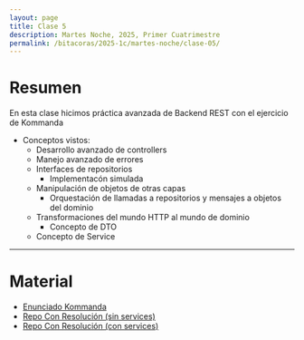 ```yaml
---
layout: page
title: Clase 5
description: Martes Noche, 2025, Primer Cuatrimestre
permalink: /bitacoras/2025-1c/martes-noche/clase-05/
---
```


# Resumen

En esta clase hicimos práctica avanzada de Backend REST con el ejercicio de Kommanda

* Conceptos vistos:  
  * Desarrollo avanzado de controllers
  * Manejo avanzado de errores
  * Interfaces de repositorios
    * Implementacón simulada
  * Manipulación de objetos de otras capas
    * Orquestación de llamadas a repositorios y mensajes a objetos del dominio
  * Transformaciones del mundo HTTP al mundo de dominio
    * Concepto de DTO
  * Concepto de Service
 
    
--- 

# Material

* [Enunciado Kommanda](https://docs.google.com/document/d/1QHOLDwn7LaETVxSIkOWK5nGT9xrBjatjZoiKafDebsw/edit?tab=t.0#heading=h.btqp28xuwru4)
* [Repo Con Resolución (sin services)](https://github.com/ddso-utn/kommanda/tree/clase-2-platos-y-comandas-sin-services)
* [Repo Con Resolución (con services)](https://github.com/ddso-utn/kommanda/tree/clase-2-platos-y-comandas-con-services)
